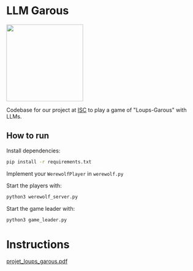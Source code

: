 # LLM Garous

<img src="https://upload.wikimedia.org/wikipedia/fr/thumb/2/2c/Loups-garous_de_Thiercelieux.png/500px-Loups-garous_de_Thiercelieux.png" width="200"/>

Codebase for our project at [ISC](https://isc.hevs.ch/) to play a game of "Loups-Garous" with LLMs.

## How to run

Install dependencies:
```bash
pip install -r requirements.txt
```

Implement your `WerewolfPlayer` in `werewolf.py`

Start the players with:
```bash
python3 werewolf_server.py
```

Start the game leader with:
```bash
python3 game_leader.py
```

# Instructions

[projet_loups_garous.pdf](projet_loups_garous.pdf)




